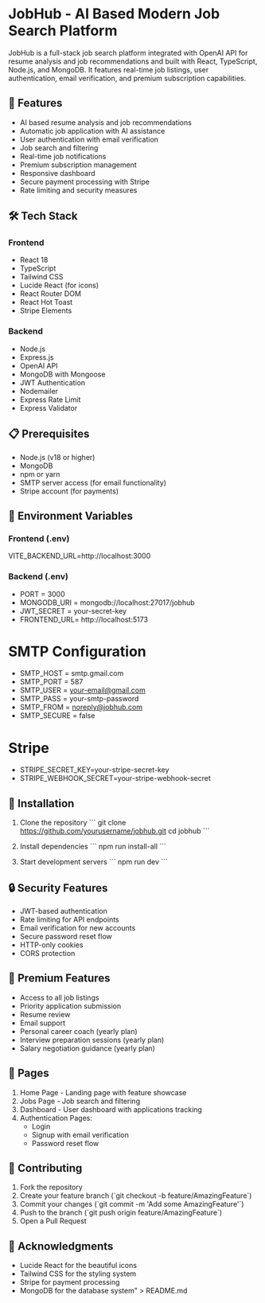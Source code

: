 # JobHub - AI Based Modern Job Search Platform

JobHub is a full-stack job search platform integrated with OpenAI API for resume analysis and job recommendations and built with React, TypeScript, Node.js, and MongoDB. It features real-time job listings, user authentication, email verification, and premium subscription capabilities.

## 🚀 Features

- AI based resume analysis and job recommendations
- Automatic job application with AI assistance
- User authentication with email verification
- Job search and filtering
- Real-time job notifications
- Premium subscription management
- Responsive dashboard
- Secure payment processing with Stripe
- Rate limiting and security measures

## 🛠 Tech Stack

### Frontend

- React 18
- TypeScript
- Tailwind CSS
- Lucide React (for icons)
- React Router DOM
- React Hot Toast
- Stripe Elements

### Backend

- Node.js
- Express.js
- OpenAI API
- MongoDB with Mongoose
- JWT Authentication
- Nodemailer
- Express Rate Limit
- Express Validator

## 📋 Prerequisites

- Node.js (v18 or higher)
- MongoDB
- npm or yarn
- SMTP server access (for email functionality)
- Stripe account (for payments)

## 🔧 Environment Variables

### Frontend (.env)

VITE_BACKEND_URL=http://localhost:3000

### Backend (.env)

- PORT = 3000
- MONGODB_URI = mongodb://localhost:27017/jobhub
- JWT_SECRET = your-secret-key
- FRONTEND_URL= http://localhost:5173

# SMTP Configuration

- SMTP_HOST = smtp.gmail.com
- SMTP_PORT = 587
- SMTP_USER = your-email@gmail.com
- SMTP_PASS = your-smtp-password
- SMTP_FROM = noreply@jobhub.com
- SMTP_SECURE = false

# Stripe

- STRIPE_SECRET_KEY=your-stripe-secret-key
- STRIPE_WEBHOOK_SECRET=your-stripe-webhook-secret

## 🚀 Installation

1. Clone the repository
   \`\`\`
   git clone https://github.com/yourusername/jobhub.git
   cd jobhub
   \`\`\`

2. Install dependencies
   \`\`\`
   npm run install-all
   \`\`\`

3. Start development servers
   \`\`\`
   npm run dev
   \`\`\`

## 🔒 Security Features

- JWT-based authentication
- Rate limiting for API endpoints
- Email verification for new accounts
- Secure password reset flow
- HTTP-only cookies
- CORS protection

## 🌟 Premium Features

- Access to all job listings
- Priority application submission
- Resume review
- Email support
- Personal career coach (yearly plan)
- Interview preparation sessions (yearly plan)
- Salary negotiation guidance (yearly plan)

## 📱 Pages

1. Home Page - Landing page with feature showcase
2. Jobs Page - Job search and filtering
3. Dashboard - User dashboard with applications tracking
4. Authentication Pages:
   - Login
   - Signup with email verification
   - Password reset flow

## 🤝 Contributing

1. Fork the repository
2. Create your feature branch (\`git checkout -b feature/AmazingFeature\`)
3. Commit your changes (\`git commit -m 'Add some AmazingFeature'\`)
4. Push to the branch (\`git push origin feature/AmazingFeature\`)
5. Open a Pull Request

## 🙏 Acknowledgments

- Lucide React for the beautiful icons
- Tailwind CSS for the styling system
- Stripe for payment processing
- MongoDB for the database system" > README.md
